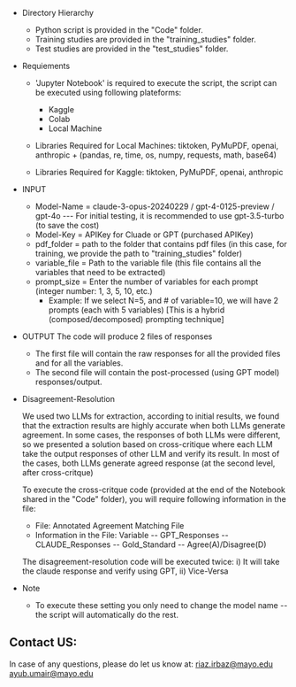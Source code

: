 * Directory Hierarchy
  - Python script is provided in the "Code" folder.
  - Training studies are provided in the "training_studies" folder.
  - Test studies are provided in the "test_studies" folder.

* Requiements
  * 'Jupyter Notebook' is required to execute the script, the script can be executed using following plateforms:
    - Kaggle
    - Colab
    - Local Machine

   * Libraries Required for Local Machines: tiktoken, PyMuPDF, openai, anthropic + (pandas, re, time, os, numpy, requests, math, base64) 
   * Libraries Required for Kaggle: tiktoken, PyMuPDF, openai, anthropic

* INPUT
   - Model-Name    = claude-3-opus-20240229 / gpt-4-0125-preview / gpt-4o --- For initial testing, it is recommended to use gpt-3.5-turbo (to save the cost)
   - Model-Key     = APIKey for Cluade or GPT (purchased APIKey)
   - pdf_folder    = path to the folder that contains pdf files (in this case, for training, we provide the path to "training_studies" folder)
   - variable_file = Path to the variable file (this file contains all the variables that need to be extracted)
   - prompt_size   = Enter the number of variables for each prompt (integer number: 1, 3, 5, 10, etc.)
      - Example: If we select N=5, and # of variable=10, we will have 2 prompts (each with 5 variables) [This is a hybrid (composed/decomposed) prompting technique]
   
* OUTPUT
   The code will produce 2 files of responses
   - The first file will contain the raw responses for all the provided files and for all the variables.
   - The second file will contain the post-processed (using GPT model) responses/output.

* Disagreement-Resolution

   We used two LLMs for extraction, according to initial results, we found that the extraction results are highly accurate when both LLMs generate agreement.
   In some cases, the responses of both LLMs were different, so we presented a solution based on cross-critique where each LLM take the output responses of other LLM and verify its result.
   In most of the cases, both LLMs generate agreed response (at the second level, after cross-critque)

   To execute the cross-critque code (provided at the end of the Notebook shared in the "Code" folder), you will require following information in the file:
    - File:
      Annotated Agreement Matching File
    - Information in the File:
      Variable -- GPT_Responses -- CLAUDE_Responses -- Gold_Standard -- Agree(A)/Disagree(D)

   The disagreement-resolution code will be executed twice:
   i) It will take the claude response and verify using GPT, ii) Vice-Versa

* Note
   - To execute these setting you only need to change the model name -- the script will automatically do the rest.


Contact US:
-----------
In case of any questions, please do let us know at:
riaz.irbaz@mayo.edu
ayub.umair@mayo.edu
